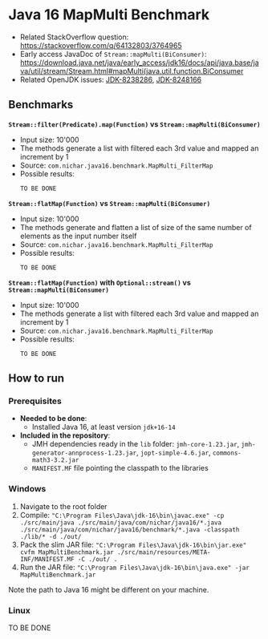 # Java 16 MapMulti Benchmark

- Related StackOverflow question: https://stackoverflow.com/q/64132803/3764965
- Early access JavaDoc of `Stream::mapMulti(BiConsumer)`: https://download.java.net/java/early_access/jdk16/docs/api/java.base/java/util/stream/Stream.html#mapMulti(java.util.function.BiConsumer
- Related OpenJDK issues: [JDK-8238286](https://bugs.openjdk.java.net/browse/JDK-8238286), [JDK-8248166](https://bugs.openjdk.java.net/browse/JDK-8248166)

## Benchmarks

**`Stream::filter(Predicate).map(Function)` vs `Stream::mapMulti(BiConsumer)`**
 - Input size: 10'000
 - The methods generate a list with filtered each 3rd value and mapped an increment by 1
 - Source: `com.nichar.java16.benchmark.MapMulti_FilterMap`
 - Possible results:
    ```
    TO BE DONE  
    ```

**`Stream::flatMap(Function)` vs `Stream::mapMulti(BiConsumer)`**
 - Input size: 10'000
 - The methods generate and flatten a list of size of the same number of elements as the input number itself
 - Source: `com.nichar.java16.benchmark.MapMulti_FilterMap`
 - Possible results:
    ```
    TO BE DONE 
    ```

**`Stream::flatMap(Function)` with `Optional::stream()` vs `Stream::mapMulti(BiConsumer)`**
 - Input size: 10'000
 - The methods generate a list with filtered each 3rd value and mapped an increment by 1
 - Source: `com.nichar.java16.benchmark.MapMulti_FilterMap`
 - Possible results:
    ```
    TO BE DONE  
    ```

## How to run

### Prerequisites

 - **Needed to be done**: 
   - Installed Java 16, at least version `jdk+16-14`
 - **Included in the repository**: 
   - JMH dependencies ready in the `lib` folder: `jmh-core-1.23.jar`, `jmh-generator-annprocess-1.23.jar`, `jopt-simple-4.6.jar`, `commons-math3-3.2.jar`
   - `MANIFEST.MF` file pointing the classpath to the libraries

### Windows
1. Navigate to the root folder 
2. Compile: `"C:\Program Files\Java\jdk-16\bin\javac.exe" -cp ./src/main/java ./src/main/java/com/nichar/java16/*.java ./src/main/java/com/nichar/java16/benchmark/*.java -classpath ./lib/* -d ./out/`
3. Pack the slim JAR file: `"C:\Program Files\Java\jdk-16\bin\jar.exe" cvfm MapMultiBenchmark.jar ./src/main/resources/META-INF/MANIFEST.MF -C ./out/ .`
4. Run the JAR file: `"C:\Program Files\Java\jdk-16\bin\java.exe" -jar MapMultiBenchmark.jar`

Note the path to Java 16 might be different on your machine. 

### Linux
 TO BE DONE